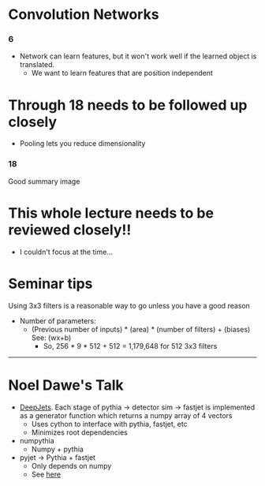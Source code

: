 # Convolution Networks

### 6

- Network can learn features, but it won't work well if the learned object is translated.
    - We want to learn features that are position independent

# **Through 18 needs to be followed up closely**

- Pooling lets you reduce dimensionality

### 18

Good summary image

# **This whole lecture needs to be reviewed closely!!**

- I couldn't focus at the time...

# Seminar tips

Using 3x3 filters is a reasonable way to go unless you have a good reason

- Number of parameters:
    - (Previous number of inputs) * (area) * (number of filters) + (biases) See: (wx+b)
        - So, 256 * 9 * 512 + 512 = 1,179,648 for 512 3x3 filters

-----
# Noel Dawe's Talk

- [DeepJets](https://github.com/deepjets/deepjets). Each stage of pythia -> detector sim -> fastjet is implemented as a generator function which returns a numpy array of 4 vectors
    - Uses cython to interface with pythia, fastjet, etc
    - Minimizes root dependencies
- numpythia
    - Numpy + pythia
- pyjet -> Pythia + fastjet
    - Only depends on numpy
    - See [here](https://github.com/ndawe/pyjet)
